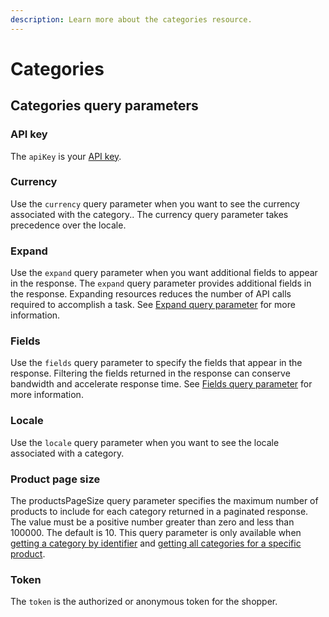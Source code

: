 ```yaml
---
description: Learn more about the categories resource.
---
```


# Categories

## Categories query parameters

### API key

The `apiKey` is your [API key](../../resources/API-structure/api-keys.md).

### Currency

Use the `currency` query parameter when you want to see the currency associated with the category.. The currency query parameter takes precedence over the locale.&#x20;

### Expand

Use the `expand` query parameter when you want additional fields to appear in the response. The `expand` query parameter provides additional fields in the response. Expanding resources reduces the number of API calls required to accomplish a task. See [Expand query parameter](../common-shoppers-and-admin-apis-reference/fields-and-expand-query-parameters.md#expand-query-parameter) for more information.

### Fields

Use the `fields` query parameter to specify the fields that appear in the response. Filtering the fields returned in the response can conserve bandwidth and accelerate response time. See [Fields query parameter](../common-shoppers-and-admin-apis-reference/fields-and-expand-query-parameters.md#fields-query-parameter) for more information.&#x20;

### Locale

Use the `locale` query parameter when you want to see the locale associated with a category.

### Product page size

The productsPageSize query parameter specifies the maximum number of products to include for each category returned in a paginated response. The value must be a positive number greater than zero and less than 100000. The default is 10. This query parameter is only available when [getting a category by identifier](https://www.digitalriver.com/docs/commerce-shopper-api/#tag/Categories/paths/\~1v1\~1shoppers\~1me\~1categories\~1%7BcategoryId%7D/get) and [getting all categories for a specific product](https://www.digitalriver.com/docs/commerce-shopper-api/#tag/Categories/paths/\~1v1\~1shoppers\~1me\~1products\~1%7BproductId%7D\~1categories/get).

### Token

The `token` is the authorized or anonymous token for the shopper.
